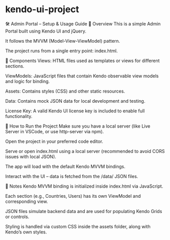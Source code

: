 # kendo-ui-project
🛠️ Admin Portal – Setup & Usage Guide
🔹 Overview
This is a simple Admin Portal built using Kendo UI and jQuery.

It follows the MVVM (Model-View-ViewModel) pattern.

The project runs from a single entry point: index.html.

🔹 Components
Views: HTML files used as templates or views for different sections.

ViewModels: JavaScript files that contain Kendo observable view models and logic for binding.

Assets: Contains styles (CSS) and other static resources.

Data: Contains mock JSON data for local development and testing.

License Key: A valid Kendo UI license key is included to enable full functionality.

🔹 How to Run the Project
Make sure you have a local server (like Live Server in VSCode, or use http-server via npm).

Open the project in your preferred code editor.

Serve or open index.html using a local server (recommended to avoid CORS issues with local JSON).

The app will load with the default Kendo MVVM bindings.

Interact with the UI – data is fetched from the /data/ JSON files.

🔹 Notes
Kendo MVVM binding is initialized inside index.html via JavaScript.

Each section (e.g., Countries, Users) has its own ViewModel and corresponding view.

JSON files simulate backend data and are used for populating Kendo Grids or controls.

Styling is handled via custom CSS inside the assets folder, along with Kendo’s own styles.
